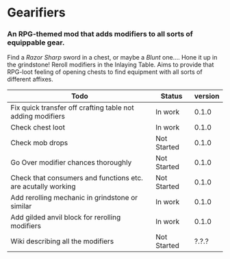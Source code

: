 # Gearifiers

### An RPG-themed mod that adds modifiers to all sorts of equippable gear. 

Find a _Razor Sharp_ sword in a chest, or maybe a _Blunt_ one.... Hone it up in the grindstone! Reroll modifiers in the Inlaying Table. Aims to provide that RPG-loot feeling of opening chests to find equipment with all sorts of different affixes.

|Todo|Status|version|
|---|---|---|
|Fix quick transfer off crafting table not adding modifiers|In work|0.1.0|
|Check chest loot|In work|0.1.0|
|Check mob drops|Not Started|0.1.0|
|Go Over modifier chances thoroughly|Not Started|0.1.0|
|Check that consumers and functions etc. are acutally working|Not Started|0.1.0|
|Add rerolling mechanic in grindstone or similar|In work|0.1.0|
|Add gilded anvil block for rerolling modifiers|In work|0.1.0|
|Wiki describing all the modifiers|Not Started|?.?.?|
